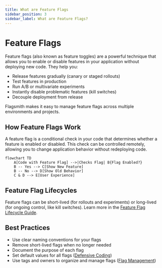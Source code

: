 ```yaml
---
title: What are Feature Flags
sidebar_position: 3
sidebar_label: What are Feature Flags?
---
```


# Feature Flags

Feature flags (also known as feature toggles) are a powerful technique that allows you to enable or disable features in your application without deploying new code. They help you:

- Release features gradually (canary or staged rollouts)
- Test features in production
- Run A/B or multivariate experiments
- Instantly disable problematic features (kill switches)
- Decouple deployment from release

Flagsmith makes it easy to manage feature flags across multiple environments and projects.


## How Feature Flags Work

A feature flag is a conditional check in your code that determines whether a feature is enabled or disabled. This check can be controlled remotely, allowing you to change application behavior without redeploying code.

```mermaid
flowchart TD
    A[Code with Feature Flag] -->|Checks Flag| B{Flag Enabled?}
    B -- Yes --> C[Show New Feature]
    B -- No --> D[Show Old Behavior]
    C & D --> E[User Experience]
```


## Feature Flag Lifecycles

Feature flags can be short-lived (for rollouts and experiments) or long-lived (for ongoing control, like kill switches). Learn more in the [Feature Flag Lifecycle Guide](/guides-and-examples/flag-lifecycle).


## Best Practices

- Use clear naming conventions for your flags
- Remove short-lived flags when no longer needed
- Document the purpose of each flag
- Set default values for all flags ([Defensive Coding](/guides-and-examples/defensive-coding))
- Use tags and owners to organize and manage flags ([Flag Management](/advanced-use/flag-management))



